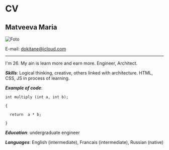 # CV
## Matveeva Maria
![Foto](/file:///C:/Users/Maria/Desktop/Снимок.PNG "It's me")


E-mail: dokitane@icloud.com
*****
I'm 26. My ain is learn more and earn more. Engineer, Architect.


 ***Skills***: Logical thinking, creative, others linked with architecture. HTML, CSS, JS in process of learning.


***Example of code***:

```
int multiply (int a, int b);

{

  return  a * b;
  
}
```

***Education***: undergraduate engineer 


***Languages***: English (intermediate), Francais (intermediate), Russian (native)
